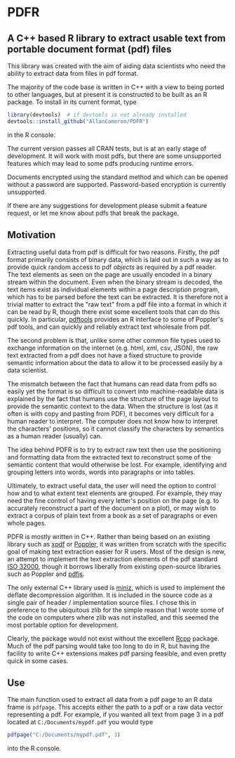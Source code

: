 # PDFR 

## A C++ based R library to extract usable text from portable document format (pdf) files

This library was created with the aim of aiding data scientists who need the ability to extract data from files in pdf format. 

The majority of the code base is written in C++ with a view to being ported to other languages, but at present it is constructed to be built as an R package. To install in its current format, type
```R
library(devtools)  # if devtools is not already installed
devtools::install_github("AllanCameron/PDFR") 
``` 
in the R console.

The current version passes all CRAN tests, but is at an early stage of development. It will work with most pdfs, but there are some unsupported features which may lead to some pdfs producing runtime errors.

Documents encrypted using the standard method and which can be opened without a password are supported. Password-based encryption is currently unsupported.

If there are any suggestions for development please submit a feature request, or let me know about pdfs that break the package.

## Motivation 
Extracting useful data from pdf is difficult for two reasons. Firstly, the pdf format primarily consists of binary data, which is laid out in such a way as to  provide quick random access to pdf *objects* as required by a pdf reader. The text elements as seen on the page are usually encoded in a binary stream within the  document. Even when the binary stream is decoded, the text items exist as  individual elements within a page description program, which has to be parsed  before the text can be extracted. It is therefore not a trivial matter to  extract the "raw text" from a pdf file into a format in which it can be read by  R, though there exist some excellent tools that can do this quickly. In particular, [pdftools](https://ropensci.org/blog/2016/03/01/pdftools-and-jeroen/) provides an R interface to some of Poppler's pdf tools, and can quickly and reliably extract text wholesale from pdf. 

The second problem is that, unlike some other common file types used to exchange  information on the internet (e.g. html, xml, csv, JSON), the raw text extracted  from a pdf does not have a fixed structure to provide semantic information about  the data to allow it to be processed easily by a data scientist. 

The mismatch between the fact that humans can read data from pdfs so easily yet  the format is so difficult to convert into machine-readable data is explained by  the fact that humans use the structure of the page layout to provide the  semantic context to the data. When the structure is lost (as it often is with copy and pasting from PDF), it becomes very difficult for a human reader to interpret. The computer does not know how to interpret the characters' positions, so it cannot classify the characters by semantics as a human reader (usually) can.

The idea behind PDFR is to try to extract raw text then use the positioning and formatting data from the extracted text to reconstruct some of the semantic content that would otherwise be lost. For example, identifying and grouping letters into words, words into paragraphs or into tables. 

Ultimately, to extract useful data, the user will need the option to control how  and to what extent text elements are grouped. For example, they may need the fine control of having every letter's position on the page (e.g. to accurately  reconstruct a part of the document on a plot), or may wish to extract a corpus of plain text from a book as a set of paragraphs or even whole pages.
 
PDFR is mostly written in C++. Rather than being based on an existing library  such as [xpdf](https://www.xpdfreader.com/) or [Poppler](https://poppler.freedesktop.org/), it was written from scratch with  the specific goal of making text extraction easier for R users. Most of the design is new, an attempt to implement the text extraction elements  of the pdf standard [ISO 32000](https://www.iso.org/standard/51502.html), though  it borrows liberally from existing open-source libraries such as Poppler and [pdfjs](https://mozilla.github.io/pdf.js/).
 
The only external C++ library used is  [miniz](https://github.com/richgel999/miniz), which is used to implement the  deflate decompression algorithm. It is included in the source code as a single  pair of header / implementation source files. I chose this in preference  to the ubiquitous zlib for the simple reason that I wrote some of the code on  computers where zlib was not installed, and this seemed the most portable option  for development. 

Clearly, the package would not exist without the excellent  [Rcpp](http://www.rcpp.org/) package. Much of the pdf parsing would take too  long to do in R, but having the facility to write C++ extensions makes pdf  parsing feasible, and even pretty quick in some cases.

## Use
The main function used to extract all data from a pdf page to an R data frame is `pdfpage`. This accepts either the path to a pdf or a raw data vector representing a pdf. For example, if you wanted all text from page 3 in a pdf located at `C:/Documents/mypdf.pdf` you would type

```R
pdfpage("C:/Documents/mypdf.pdf", 3)
```

into the R console.
